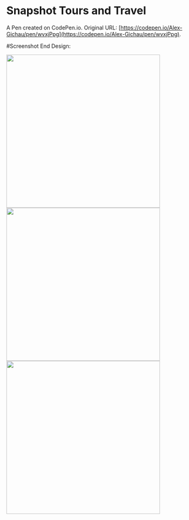 # Snapshot Tours and Travel

A Pen created on CodePen.io. Original URL: [https://codepen.io/Alex-Gichau/pen/wvxjPpg](https://codepen.io/Alex-Gichau/pen/wvxjPpg).

#Screenshot End Design:

<div>
<img src="https://user-images.githubusercontent.com/52883664/215336534-d80eacf3-a43e-47de-93f5-501ab15ab596.jpg" width="400px"/>
<img src="https://user-images.githubusercontent.com/52883664/215336594-6a9c9f45-1a56-47c6-af6c-0443a847d9a2.jpg" width="400px"/>
<img src="https://user-images.githubusercontent.com/52883664/215336630-b43c76d5-5b66-451e-b206-d8f31a8ce04a.jpg" width="400px"/>
</div>
